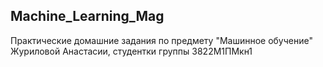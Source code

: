 ## Machine_Learning_Mag

Практические домашние задания по предмету "Машинное обучение" Журиловой Анастасии, студентки группы 3822М1ПМкн1
